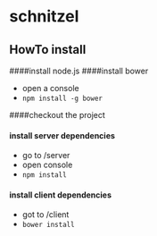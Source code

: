 # schnitzel

## HowTo install
####install node.js
####install bower
- open a console
- `npm install -g bower`

####checkout the project
#### install server dependencies
- go to /server
- open  console
- `npm install`

#### install client dependencies
- got to /client
- `bower install`
